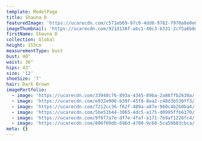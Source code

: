 ```yaml
---
template: ModelPage
title: Shauna D
featuredImage: 'https://ucarecdn.com/c571eb69-97c0-4dd8-9782-7970a8e0e0ea/'
imageThumbnail: 'https://ucarecdn.com/921d138f-abc1-40c3-b331-2cf5a6b8d96d/'
firstName: Shauna D
collection: Global
height: 153cm
measurementType: bust
bust: 40"
waist: 36"
hips: 43"
size: '12'
shoeSize: '7'
hair: Dark Brown
imagePortfolio:
  - image: 'https://ucarecdn.com/33948c76-893a-4345-89ba-2a86ffb2630a/'
  - image: 'https://ucarecdn.com/e032e906-b39f-45f8-8ea2-c48d3b530ff3/'
  - image: 'https://ucarecdn.com/7212cc36-f62f-409a-a87e-960c4b2b0ba4/'
  - image: 'https://ucarecdn.com/5be51b44-3065-4dc5-a175-d0995ffb6370/'
  - image: 'https://ucarecdn.com/9f977a7e-df7e-4faf-a171-7b9af1226fc4/'
  - image: 'https://ucarecdn.com/806f69db-696d-4700-9c60-5ca59b83cbca/'
meta: {}
---
```


